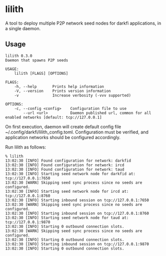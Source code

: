 lilith
==========

A tool to deploy multiple P2P network seed nodes for darkfi applications, in a single daemon.

## Usage

```
lilith 0.3.0
Daemon that spawns P2P seeds

USAGE:
    lilith [FLAGS] [OPTIONS]

FLAGS:
    -h, --help       Prints help information
    -V, --version    Prints version information
    -v               Increase verbosity (-vvv supported)

OPTIONS:
    -c, --config <config>    Configuration file to use
        --url <url>          Daemon published url, common for all enabled networks [default: tcp://127.0.0.1]
```

On first execution, daemon will create default config file ~/.config/darkfi/lilith_config.toml.
Configuration must be verified, and application networks should be configured accordingly.

Run lilith as follows:

```
% lilith
13:02:30 [INFO] Found configuration for network: darkfid
13:02:30 [INFO] Found configuration for network: ircd
13:02:30 [INFO] Found configuration for network: taud
13:02:30 [INFO] Starting seed network node for darkfid at: tcp://127.0.0.1:7650
13:02:30 [WARN] Skipping seed sync process since no seeds are configured.
13:02:30 [INFO] Starting seed network node for ircd at: tcp://127.0.0.1:8760
13:02:30 [INFO] Starting inbound session on tcp://127.0.0.1:7650
13:02:30 [WARN] Skipping seed sync process since no seeds are configured.
13:02:30 [INFO] Starting inbound session on tcp://127.0.0.1:8760
13:02:30 [INFO] Starting seed network node for taud at: tcp://127.0.0.1:9870
13:02:30 [INFO] Starting 0 outbound connection slots.
13:02:30 [WARN] Skipping seed sync process since no seeds are configured.
13:02:30 [INFO] Starting 0 outbound connection slots.
13:02:30 [INFO] Starting inbound session on tcp://127.0.0.1:9870
13:02:30 [INFO] Starting 0 outbound connection slots.
```
